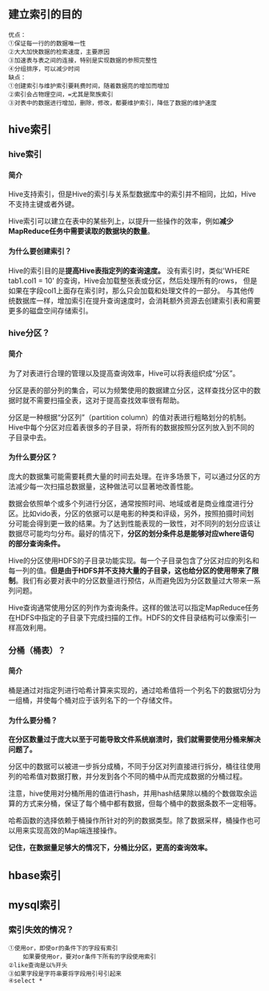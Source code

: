 ## 建立索引的目的

```
优点：
①保证每一行的的数据唯一性
②大大加快数据的检索速度，主要原因
③加速表与表之间的连接，特别是实现数据的参照完整性
④分组排序，可以减少时间
缺点：
①创建索引与维护索引要耗费时间，随着数据亮的增加而增加
②索引会占物理空间，=尤其是聚族索引
③对表中的数据进行增加，删除，修改，都要维护索引，降低了数据的维护速度
```

## hive索引

### hive索引

#### 简介

Hive支持索引，但是Hive的索引与关系型数据库中的索引并不相同，比如，Hive不支持主键或者外键。

Hive索引可以建立在表中的某些列上，以提升一些操作的效率，例如**减少MapReduce任务中需要读取的数据块的数量**。 

#### **为什么要创建索引？**

Hive的索引目的是**提高Hive表指定列的查询速度。**
没有索引时，类似'WHERE tab1.col1 = 10' 的查询，Hive会加载整张表或分区，然后处理所有的rows，
但是如果在字段col1上面存在索引时，那么只会加载和处理文件的一部分。
与其他传统数据库一样，增加索引在提升查询速度时，会消耗额外资源去创建索引表和需要更多的磁盘空间存储索引。

### hive分区？

#### 简介

为了对表进行合理的管理以及提高查询效率，Hive可以将表组织成“分区”。

分区是表的部分列的集合，可以为频繁使用的数据建立分区，这样查找分区中的数据时就不需要扫描全表，这对于提高查找效率很有帮助。

分区是一种根据“分区列”（partition column）的值对表进行粗略划分的机制。Hive中每个分区对应着表很多的子目录，将所有的数据按照分区列放入到不同的子目录中去。

####  **为什么要分区？**

庞大的数据集可能需要耗费大量的时间去处理。在许多场景下，可以通过分区的方法减少每一次扫描总数据量，这种做法可以显著地改善性能。

数据会依照单个或多个列进行分区，通常按照时间、地域或者是商业维度进行分区。比如vido表，分区的依据可以是电影的种类和评级，另外，按照拍摄时间划分可能会得到更一致的结果。为了达到性能表现的一致性，对不同列的划分应该让数据尽可能均匀分布。最好的情况下，**分区的划分条件总是能够对应where语句的部分查询条件。**

Hive的分区使用HDFS的子目录功能实现。每一个子目录包含了分区对应的列名和每一列的值。**但是由于HDFS并不支持大量的子目录，这也给分区的使用带来了限制**。我们有必要对表中的分区数量进行预估，从而避免因为分区数量过大带来一系列问题。

Hive查询通常使用分区的列作为查询条件。这样的做法可以指定MapReduce任务在HDFS中指定的子目录下完成扫描的工作。HDFS的文件目录结构可以像索引一样高效利用。

### 分桶（桶表）？

#### 简介

桶是通过对指定列进行哈希计算来实现的，通过哈希值将一个列名下的数据切分为一组桶，并使每个桶对应于该列名下的一个存储文件。

#### **为什么要分桶？**

**在分区数量过于庞大以至于可能导致文件系统崩溃时，我们就需要使用分桶来解决问题了。**

分区中的数据可以被进一步拆分成桶，不同于分区对列直接进行拆分，桶往往使用列的哈希值对数据打散，并分发到各个不同的桶中从而完成数据的分桶过程。

注意，hive使用对分桶所用的值进行hash，并用hash结果除以桶的个数做取余运算的方式来分桶，保证了每个桶中都有数据，但每个桶中的数据条数不一定相等。

哈希函数的选择依赖于桶操作所针对的列的数据类型。除了数据采样，桶操作也可以用来实现高效的Map端连接操作。

**记住，在数据量足够大的情况下，分桶比分区，更高的查询效率。**

 

## hbase索引

## mysql索引

### **索引失效的情况？**

```
①使用or，即使or的条件下的字段有索引
	如果要使用or，要对or条件下所有的字段使用索引
②like查询是以%开头
③如果字段是字符串要将字段用引号引起来
④select *
```

